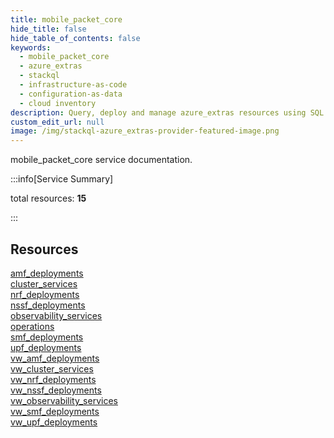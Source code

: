 ```yaml
---
title: mobile_packet_core
hide_title: false
hide_table_of_contents: false
keywords:
  - mobile_packet_core
  - azure_extras
  - stackql
  - infrastructure-as-code
  - configuration-as-data
  - cloud inventory
description: Query, deploy and manage azure_extras resources using SQL
custom_edit_url: null
image: /img/stackql-azure_extras-provider-featured-image.png
---
```


mobile_packet_core service documentation.

:::info[Service Summary]

total resources: __15__  

:::

## Resources
<div class="row">
<div class="providerDocColumn">
<a href="/services/mobile_packet_core/amf_deployments/">amf_deployments</a><br />
<a href="/services/mobile_packet_core/cluster_services/">cluster_services</a><br />
<a href="/services/mobile_packet_core/nrf_deployments/">nrf_deployments</a><br />
<a href="/services/mobile_packet_core/nssf_deployments/">nssf_deployments</a><br />
<a href="/services/mobile_packet_core/observability_services/">observability_services</a><br />
<a href="/services/mobile_packet_core/operations/">operations</a><br />
<a href="/services/mobile_packet_core/smf_deployments/">smf_deployments</a><br />
<a href="/services/mobile_packet_core/upf_deployments/">upf_deployments</a>
</div>
<div class="providerDocColumn">
<a href="/services/mobile_packet_core/vw_amf_deployments/">vw_amf_deployments</a><br />
<a href="/services/mobile_packet_core/vw_cluster_services/">vw_cluster_services</a><br />
<a href="/services/mobile_packet_core/vw_nrf_deployments/">vw_nrf_deployments</a><br />
<a href="/services/mobile_packet_core/vw_nssf_deployments/">vw_nssf_deployments</a><br />
<a href="/services/mobile_packet_core/vw_observability_services/">vw_observability_services</a><br />
<a href="/services/mobile_packet_core/vw_smf_deployments/">vw_smf_deployments</a><br />
<a href="/services/mobile_packet_core/vw_upf_deployments/">vw_upf_deployments</a>
</div>
</div>